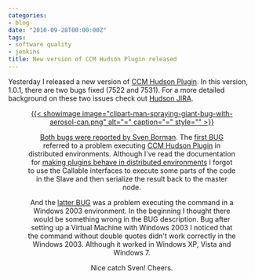 ```yaml
---
categories:
- blog
date: "2010-09-28T00:00:00Z"
tags:
- software quality
- jenkins
title: New version of CCM Hudson Plugin released
---
```


Yesterday I released a new version of <a title="CCM Hudson Plugin" href="http://wiki.hudson-ci.org/display/HUDSON/CCM+Plugin">CCM Hudson Plugin</a>. In this version, 1.0.1, there are two bugs fixed (7522 and 7531). For a more detailed background on these two issues check out <a title="Hudson JIRA" href="http://issues.hudson-ci.org">Hudson JIRA</a>.

<div class='row'>
<div class="ui container" style='text-align: center;'>
<figure>
<a href="/assets/posts{{page.path | remove: ".md" | remove: "_posts" }}/clipart-man-spraying-giant-bug-with-aerosol-can-300x189.png" rel="prettyPhoto" class="thumbnail" title="">
{{< showimage
  image="clipart-man-spraying-giant-bug-with-aerosol-can.png"
  alt="="
  caption="="
  style=""
>}}


Both bugs were reported by <a title="Sven Borman" href="http://nl.linkedin.com/pub/sven-borman/0/b16/814/">Sven Borman</a>. The <a title="CCM Hudson Plugin BUG 7522" href="http://issues.hudson-ci.org/browse/HUDSON-7522">first BUG</a> referred to a problem executing <a title="CCM Hudson Plugin" href="http://wiki.hudson-ci.org/display/HUDSON/CCM+Plugin">CCM Hudson Plugin</a> in distributed environments. Although I've read the documentation for <a title="Making Hudson plugins behave in distribitued environments" href="http://wiki.hudson-ci.org/display/HUDSON/Making+your+plugin+behave+in+distributed+Hudson">making plugins behave in distributed environments</a> I forgot to use the Callable interfaces to execute some parts of the code in the Slave and then serialize the result back to the master node.

And the <a title="CCM Hudson Plugin BUG 7531" href="http://issues.hudson-ci.org/browse/HUDSON-7531">latter BUG</a> was a problem executing the command in a Windows 2003 environment. In the beginning I thought there would be something wrong in the BUG description. Bug after setting up a Virtual Machine with Windows 2003 I noticed that the command without double quotes didn't work correctly in the Windows 2003. Although it worked in Windows XP, Vista and Windows 7.

Nice catch Sven! Cheers.
